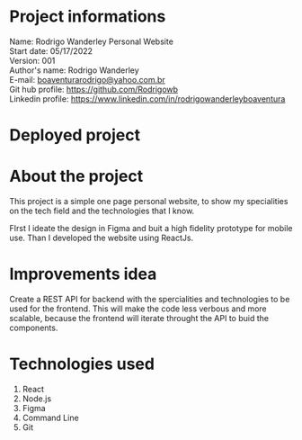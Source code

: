 # Project informations

Name: Rodrigo Wanderley Personal Website <br />
Start date: 05/17/2022 <br />
Version: 001 <br />
Author's name: Rodrigo Wanderley <br />
E-mail: <boaventurarodrigo@yahoo.com.br> <br />
Git hub profile: <https://github.com/Rodrigowb> <br />
Linkedin profile: <https://www.linkedin.com/in/rodrigowanderleyboaventura> <br />

# Deployed project


# About the project

This project is a simple one page personal website, to show my specialities on the tech field and the technologies that I know. 

FIrst I ideate the design in Figma and buit a high fidelity prototype for mobile use. Than I developed the website using ReactJs.

# Improvements idea

Create a REST API for backend with the spercialities and technologies to be used for the frontend. This will make the code less verbous and more scalable, because the frontend will iterate throught the API to buid the components.

# Technologies used

1. React
2. Node.js
3. Figma
4. Command Line
5. Git
